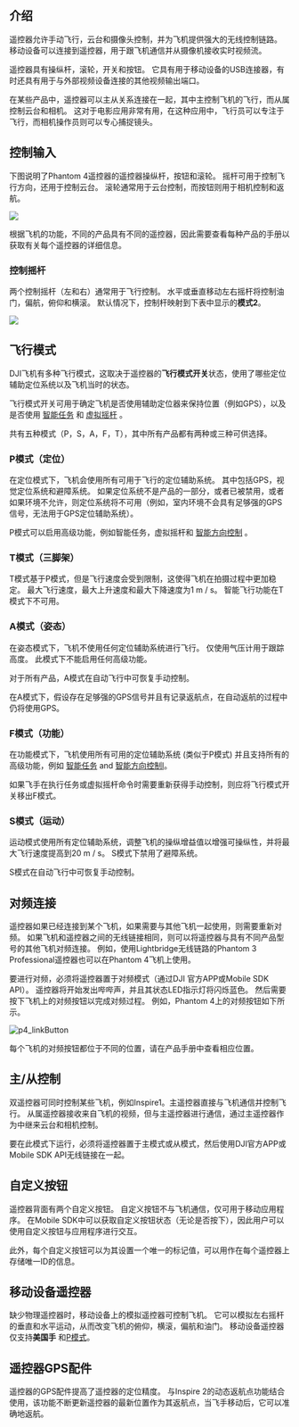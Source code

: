 ## 介绍

遥控器允许手动飞行，云台和摄像头控制，并为飞机提供强大的无线控制链路。 移动设备可以连接到遥控器，用于跟飞机通信并从摄像机接收实时视频流。

遥控器具有操纵杆，滚轮，开关和按钮。 它具有用于移动设备的USB连接器，有时还具有用于与外部视频设备连接的其他视频输出端口。

在某些产品中，遥控器可以主从关系连接在一起，其中主控制飞机的飞行，而从属控制云台和相机。 这对于电影应用非常有用，在这种应用中，飞行员可以专注于飞行，而相机操作员则可以专心捕捉镜头。

## 控制输入

下图说明了Phantom 4遥控器的遥控器操纵杆，按钮和滚轮。 摇杆可用于控制飞行方向，还用于控制云台。 滚轮通常用于云台控制，而按钮则用于相机控制和返航。

![](https://terra-1-g.djicdn.com/84f990b0bbd145e6a3930de0c55d3b2b/admin/doc/5af0cc3f-a6ef-428d-8145-75bfec4aae29.png)

根据飞机的功能，不同的产品具有不同的遥控器，因此需要查看每种产品的手册以获取有关每个遥控器的详细信息。

### 控制摇杆

两个控制摇杆（左和右）通常用于飞行控制。 水平或垂直移动左右摇杆将控制油门，偏航，俯仰和横滚。 默认情况下，控制杆映射到下表中显示的**模式2**。

![](https://terra-1-g.djicdn.com/84f990b0bbd145e6a3930de0c55d3b2b/admin/doc/25786412-743b-4a9d-8eac-e64adacdee9d.png)

## 飞行模式

DJI飞机有多种飞行模式，这取决于遥控器的**飞行模式开关**状态，使用了哪些定位辅助定位系统以及飞机当时的状态。

飞行模式开关可用于确定飞机是否使用辅助定位器来保持位置（例如GPS），以及是否使用 [智能任务](https://developer.dji.com/document/aab56894-31c7-4f38-b12d-616d312965a6) 和 [虚拟摇杆](https://developer.dji.com/document/0e5d22b9-efcf-4fe5-8cf4-80d410f2b690#virtual-sticks) 。

共有五种模式（P，S，A，F，T），其中所有产品都有两种或三种可供选择。

### P模式（定位）

在定位模式下，飞机会使用所有可用于飞行的定位辅助系统。 其中包括GPS，视觉定位系统和避障系统。 如果定位系统不是产品的一部分，或者已被禁用，或者如果环境不允许，则定位系统将不可用（例如，室内环境不会具有足够强的GPS信号，无法用于GPS定位辅助系统）。

P模式可以启用高级功能，例如智能任务，虚拟摇杆和 [智能方向控制](https://developer.dji.com/document/6cd164ef-b5f5-46dd-b56d-82d274d3dc6c#ioc-intelligent-orientation-control) 。 

### T模式（三脚架）

T模式基于P模式，但是飞行速度会受到限制，这使得飞机在拍摄过程中更加稳定。 最大飞行速度，最大上升速度和最大下降速度为1 m / s。 智能飞行功能在T模式下不可用。

### A模式（姿态）

在姿态模式下，飞机不使用任何定位辅助系统进行飞行。 仅使用气压计用于跟踪高度。 此模式下不能启用任何高级功能。

对于所有产品，A模式在自动飞行中可恢复手动控制。

在A模式下，假设存在足够强的GPS信号并且有记录返航点，在自动返航的过程中仍将使用GPS。

### F模式（功能）

在功能模式下，飞机使用所有可用的定位辅助系统 (类似于P模式) 并且支持所有的高级功能，例如 [智能任务](https://developer.dji.com/document/aab56894-31c7-4f38-b12d-616d312965a6) and [智能方向控制l](https://developer.dji.com/document/6cd164ef-b5f5-46dd-b56d-82d274d3dc6c#ioc-intelligent-orientation-control)。

如果飞手在执行任务或虚拟摇杆命令时需要重新获得手动控制，则应将飞行模式开关移出F模式。

### S模式（运动）

运动模式使用所有定位辅助系统，调整飞机的操纵增益值以增强可操纵性，并将最大飞行速度提高到20 m / s。 S模式下禁用了避障系统。

S模式在自动飞行中可恢复手动控制。

## 对频连接

遥控器如果已经连接到某个飞机，如果需要与其他飞机一起使用，则需要重新对频。 如果飞机和遥控器之间的无线链接相同，则可以将遥控器与具有不同产品型号的其他飞机对频连接。 例如，使用Lightbridge无线链路的Phantom 3 Professional遥控器也可以在Phantom 4飞机上使用。 

要进行对频，必须将遥控器置于对频模式（通过DJI 官方APP或Mobile SDK API）。 遥控器将开始发出哔哔声，并且其状态LED指示灯将闪烁蓝色。 然后需要按下飞机上的对频按钮以完成对频过程。 例如，Phantom 4上的对频按钮如下所示。

![p4_linkButton](https://terra-1-g.djicdn.com/84f990b0bbd145e6a3930de0c55d3b2b/admin/doc/668d1698-3149-493b-9814-d5af83ef2d6e.png)

每个飞机的对频按钮都位于不同的位置，请在产品手册中查看相应位置。

## 主/从控制

双遥控器可同时控制某些飞机，例如Inspire1。主遥控器直接与飞机通信并控制飞行。 从属遥控器接收来自飞机的视频，但与主遥控器进行通信，通过主遥控器作为中继来云台和相机控制。

要在此模式下运行，必须将遥控器置于主模式或从模式，然后使用DJI官方APP或Mobile SDK API无线链接在一起。

## 自定义按钮

遥控器背面有两个自定义按钮。 自定义按钮不与飞机通信，仅可用于移动应用程序。 在Mobile SDK中可以获取自定义按钮状态（无论是否按下），因此用户可以使用自定义按钮与应用程序进行交互。

此外，每个自定义按钮可以为其设置一个唯一的标记值，可以用作在每个遥控器上存储唯一ID的信息。


## 移动设备遥控器

缺少物理遥控器时，移动设备上的模拟遥控器可控制飞机。 它可以模拟左右摇杆的垂直和水平运动，从而改变飞机的俯仰，横滚，偏航和油门。 移动设备遥控器仅支持**美国手** 和[P模式](#p-mode-positioning)。

## 遥控器GPS配件

遥控器的GPS配件提高了遥控器的定位精度。 与Inspire 2的动态返航点功能结合使用，该功能不断更新遥控器的最新位置作为其返航点，当飞手移动后，它可以准确地返航。